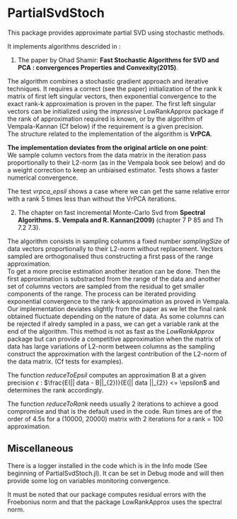 
# PartialSvdStoch

This package provides approximate partial SVD using stochastic methods.

It implements algorithms descrided in :

1. The paper by Ohad Shamir: **Fast Stochastic Algorithms for SVD and PCA : convergences Properties and Convexity(2015)**.

The algorithm combines a stochastic gradient approach and iterative techniques. It requires
a correct (see the paper) initialization of the rank k matrix of first left singular vectors, then exponential convergence to the exact rank-k approximation is proven in the paper.
The first left singular vectors can be initialized using the *impressive* LowRankApprox package if the rank of approximation required is known, or by the algorithm of Vempala-Kannan (Cf below) if the requirement is a given precision.  
The structure related to the implementation of the algorithm is **VrPCA**.

**The implementation deviates from the original article on one point**: \
We sample column vectors from the data matrix in the iteration pass proportionally to their L2-norm (as in the Vempala book see below) and do a weight correction to keep an unbiaised estimator. Tests shows a faster numerical convergence.

The test *vrpca_epsil* shows a case where we can get the same relative error with a rank
5 times less than without the VrPCA iterations.

2. The chapter on fast incremental Monte-Carlo Svd from **Spectral Algorithms. S. Vempala and R. Kannan(2009)**
(chapter 7 P 85 and Th 7.2 7.3).

The algorithm consists in sampling columns a fixed number *samplingSize* of data vectors proportionally
to their L2-norm without replacement.
Vectors sampled are orthogonalised thus constructing a first pass of the range approximation.  
To get a more precise estimation another iteration can be done. Then the first approximation is substracted from the range of the data and another set of columns vectors are sampled from the residual to get smaller components of the range. The process can be iterated providing exponential convergence to the rank-k approximation as proved in Vempala.  \
Our implementation deviates slightly from the paper as we let the final rank obtained fluctuate depending on the nature of data. As some columns can be rejected if alredy sampled in a pass, we can get a variable rank at the end of the algorithm.
This method is not as fast as the *LowRankApprox* package but can provide a competitive approximation when the matrix of data has large variations of L2-norm between columns as the sampling construct the approximation with the largest contribution of the L2-norm of the data matrix.
(Cf tests for examples).

The function *reduceToEpsil* computes an approximation B at a given precision $\epsilon$ :  $\frac{E(|| data - B||_{2})}{E(|| data ||_{2}} <=  \epsilon$
and determines the rank accordingly.

The function *reduceToRank* needs usually 2 iterations to achieve a good compromise and that is the default used in the code. Run times are of the order of 4.5s for a (10000, 20000) matrix with 2 iterations for a rank = 100 approximation.

## Miscellaneous

There is a logger installed in the code which is in the Info mode (See beginning of PartialSvdStoch.jl).
It can be set in Debug mode and will then provide some log on variables monitoring convergence.

It must be noted that our package computes residual errors with the Froebonius norm and that
the package LowRankApprox uses the spectral norm.
